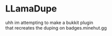 # LLamaDupe
uhh im attempting to make a bukkit plugin
<br> that recreates the duping on badges.minehut.gg
